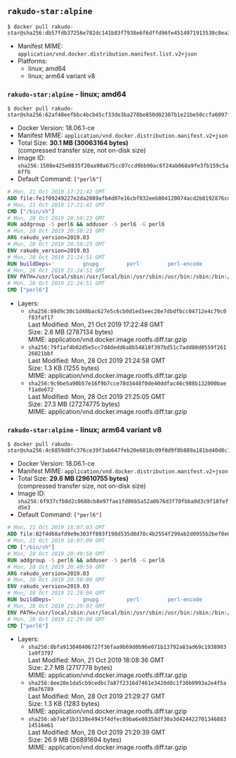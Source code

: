 ## `rakudo-star:alpine`

```console
$ docker pull rakudo-star@sha256:db57fdb37256e782dc141b83f7938e6f6dffd96fe4514971913530c0ea322ea1
```

-	Manifest MIME: `application/vnd.docker.distribution.manifest.list.v2+json`
-	Platforms:
	-	linux; amd64
	-	linux; arm64 variant v8

### `rakudo-star:alpine` - linux; amd64

```console
$ docker pull rakudo-star@sha256:62af48eefbbc4bcb45cf33de3ba278be850d02387b1e21be50ccfa6097f927e4
```

-	Docker Version: 18.06.1-ce
-	Manifest MIME: `application/vnd.docker.distribution.manifest.v2+json`
-	Total Size: **30.1 MB (30063164 bytes)**  
	(compressed transfer size, not on-disk size)
-	Image ID: `sha256:1508e425e0835f20aa90a675cc07ccd9bb90ac6f24ab068a9fe3fb159c5a6ffb`
-	Default Command: `["perl6"]`

```dockerfile
# Mon, 21 Oct 2019 17:21:42 GMT
ADD file:fe1f09249227e2da2089afb4d07e16cbf832eeb804120074acd2b8192876cd28 in / 
# Mon, 21 Oct 2019 17:21:42 GMT
CMD ["/bin/sh"]
# Mon, 28 Oct 2019 20:58:23 GMT
RUN addgroup -S perl6 && adduser -S perl6 -G perl6
# Mon, 28 Oct 2019 20:58:23 GMT
ARG rakudo_version=2019.03
# Mon, 28 Oct 2019 20:58:23 GMT
ENV rakudo_version=2019.03
# Mon, 28 Oct 2019 21:24:51 GMT
RUN buildDeps='         gnupg         perl         perl-encode         gcc         libc-dev         make     '         url="https://rakudostar.com/files/star/rakudo-star-${rakudo_version}.tar.gz"     keyserver='ha.pool.sks-keyservers.net'     keyfp='ECF8B611205B447E091246AF959E3D6197190DD5 7A6C9EB8809CFEAF0ED4E09F18C438E6FF24326D'     tmpdir="$(mktemp -d)"     && set -x     && export GNUPGHOME="$tmpdir"     && apk add --no-cache --virtual .build-deps $buildDeps     && mkdir ${tmpdir}/rakudo         && wget ${url}.asc -O ${tmpdir}/rakudo.tar.gz.asc     && wget $url -O ${tmpdir}/rakudo.tar.gz     && gpg --batch --keyserver $keyserver --recv-keys $keyfp     && gpg --batch --verify ${tmpdir}/rakudo.tar.gz.asc ${tmpdir}/rakudo.tar.gz         && tar xzf ${tmpdir}/rakudo.tar.gz --strip-components=1 -C ${tmpdir}/rakudo     && (         cd ${tmpdir}/rakudo         && perl Configure.pl --prefix=/usr --gen-moar         && make install     )     && rm -rf $tmpdir     && apk del .build-deps
# Mon, 28 Oct 2019 21:24:51 GMT
ENV PATH=/usr/local/sbin:/usr/local/bin:/usr/sbin:/usr/bin:/sbin:/bin:/usr/share/perl6/site/bin
# Mon, 28 Oct 2019 21:24:51 GMT
CMD ["perl6"]
```

-	Layers:
	-	`sha256:89d9c30c1d48bac627e5c6cb0d1ed1eec28e7dbdfbcc04712e4c79c0f83faf17`  
		Last Modified: Mon, 21 Oct 2019 17:22:48 GMT  
		Size: 2.8 MB (2787134 bytes)  
		MIME: application/vnd.docker.image.rootfs.diff.tar.gzip
	-	`sha256:79f1af4b02d5e5cc7d4dedd6a8b54818f397bd51c7add80d0559f26126021bbf`  
		Last Modified: Mon, 28 Oct 2019 21:24:58 GMT  
		Size: 1.3 KB (1255 bytes)  
		MIME: application/vnd.docker.image.rootfs.diff.tar.gzip
	-	`sha256:9c9be5a90b57e16f9b7cce78d3448f0de40ddfac46c988b132000baef1ade672`  
		Last Modified: Mon, 28 Oct 2019 21:25:05 GMT  
		Size: 27.3 MB (27274775 bytes)  
		MIME: application/vnd.docker.image.rootfs.diff.tar.gzip

### `rakudo-star:alpine` - linux; arm64 variant v8

```console
$ docker pull rakudo-star@sha256:4c6859d8fc376ce39f3ab647feb20e6018c09f0d9f8b889a181bd40d8c184d39
```

-	Docker Version: 18.06.1-ce
-	Manifest MIME: `application/vnd.docker.distribution.manifest.v2+json`
-	Total Size: **29.6 MB (29610755 bytes)**  
	(compressed transfer size, not on-disk size)
-	Image ID: `sha256:6f937cfb8d2c0688cb8e97fae1fd86b5a52a0b76d3f70fbba0d3c9f18fefd5e3`
-	Default Command: `["perl6"]`

```dockerfile
# Mon, 21 Oct 2019 18:07:03 GMT
ADD file:02f4d68afd9e9e303ff893f198d535d0d78c4b2554f299ab2d0955b2bef0e06a in / 
# Mon, 21 Oct 2019 18:07:09 GMT
CMD ["/bin/sh"]
# Mon, 28 Oct 2019 20:49:58 GMT
RUN addgroup -S perl6 && adduser -S perl6 -G perl6
# Mon, 28 Oct 2019 20:49:59 GMT
ARG rakudo_version=2019.03
# Mon, 28 Oct 2019 20:50:00 GMT
ENV rakudo_version=2019.03
# Mon, 28 Oct 2019 21:29:04 GMT
RUN buildDeps='         gnupg         perl         perl-encode         gcc         libc-dev         make     '         url="https://rakudostar.com/files/star/rakudo-star-${rakudo_version}.tar.gz"     keyserver='ha.pool.sks-keyservers.net'     keyfp='ECF8B611205B447E091246AF959E3D6197190DD5 7A6C9EB8809CFEAF0ED4E09F18C438E6FF24326D'     tmpdir="$(mktemp -d)"     && set -x     && export GNUPGHOME="$tmpdir"     && apk add --no-cache --virtual .build-deps $buildDeps     && mkdir ${tmpdir}/rakudo         && wget ${url}.asc -O ${tmpdir}/rakudo.tar.gz.asc     && wget $url -O ${tmpdir}/rakudo.tar.gz     && gpg --batch --keyserver $keyserver --recv-keys $keyfp     && gpg --batch --verify ${tmpdir}/rakudo.tar.gz.asc ${tmpdir}/rakudo.tar.gz         && tar xzf ${tmpdir}/rakudo.tar.gz --strip-components=1 -C ${tmpdir}/rakudo     && (         cd ${tmpdir}/rakudo         && perl Configure.pl --prefix=/usr --gen-moar         && make install     )     && rm -rf $tmpdir     && apk del .build-deps
# Mon, 28 Oct 2019 21:29:07 GMT
ENV PATH=/usr/local/sbin:/usr/local/bin:/usr/sbin:/usr/bin:/sbin:/bin:/usr/share/perl6/site/bin
# Mon, 28 Oct 2019 21:29:08 GMT
CMD ["perl6"]
```

-	Layers:
	-	`sha256:8bfa913040406727f36faa9b69d0b96e071b13792a83ad69c19389031a9f3797`  
		Last Modified: Mon, 21 Oct 2019 18:08:36 GMT  
		Size: 2.7 MB (2717778 bytes)  
		MIME: application/vnd.docker.image.rootfs.diff.tar.gzip
	-	`sha256:8ee20e1da5cb9cedbc7a87f2316d7461e3420d0c1f30b0993a2e4f5ad9a76789`  
		Last Modified: Mon, 28 Oct 2019 21:29:27 GMT  
		Size: 1.3 KB (1283 bytes)  
		MIME: application/vnd.docker.image.rootfs.diff.tar.gzip
	-	`sha256:ab7abf1b3138e4943f4dfec89ba6e08358df30a3d42442270134688314516e61`  
		Last Modified: Mon, 28 Oct 2019 21:29:39 GMT  
		Size: 26.9 MB (26891694 bytes)  
		MIME: application/vnd.docker.image.rootfs.diff.tar.gzip
